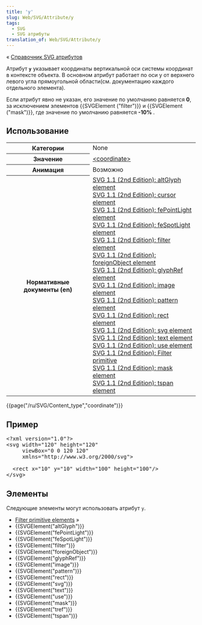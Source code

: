 ```yaml
---
title: 'y'
slug: Web/SVG/Attribute/y
tags:
  - SVG
  - SVG атрибуты
translation_of: Web/SVG/Attribute/y
---
```

<p>« <a href="/ru/docs/Web/SVG/Attribute" title="Справочник SVG атрибутов">Справочник SVG атрибутов</a></p>

<p>Атрибут <strong><code>y</code></strong> указывает координаты вертикальной оси системы координат в контексте объекта. В основном атрибут работает по оси y от верхнего левого угла прямоугольной области(см. документацию каждого отдельного элемента).</p>

<p>Если атрибут явно не указан, его значение по умолчанию равняется <strong>0</strong>, за исключением элементов {{SVGElement ("filter")}} и {{SVGElement ("mask")}}, где значение по умолчанию равняется <strong> -10% </strong>.</p>

<h2 id="Использование">Использование</h2>

<table class="standard-table">
 <tbody>
  <tr>
   <th scope="row">Категории</th>
   <td>None</td>
  </tr>
  <tr>
   <th scope="row">Значение</th>
   <td><a href="/ru/SVG/Content_type#Coordinate">&lt;coordinate&gt;</a></td>
  </tr>
  <tr>
   <th scope="row">Анимация</th>
   <td>Возможно</td>
  </tr>
  <tr>
   <th scope="row">Нормативные документы (en)</th>
   <td><a class="external" href="http://www.w3.org/TR/SVG/text.html#AltGlyphElementYAttribute">SVG 1.1 (2nd Edition): altGlyph element</a><br>
    <a class="external" href="http://www.w3.org/TR/SVG/interact.html#CursorElementYAttribute">SVG 1.1 (2nd Edition): cursor element</a><br>
    <a class="external" href="http://www.w3.org/TR/SVG/filters.html#fePointLightYAttribute">SVG 1.1 (2nd Edition): fePointLight element</a><br>
    <a class="external" href="http://www.w3.org/TR/SVG/filters.html#feSpotLightYAttribute">SVG 1.1 (2nd Edition): feSpotLight element</a><br>
    <a class="external" href="http://www.w3.org/TR/SVG/filters.html#FilterElementYAttribute">SVG 1.1 (2nd Edition): filter element</a><br>
    <a class="external" href="http://www.w3.org/TR/SVG/extend.html#ForeignObjectElementYAttribute">SVG 1.1 (2nd Edition): foreignObject element</a><br>
    <a class="external" href="http://www.w3.org/TR/SVG/text.html#GlyphRefElementYAttribute">SVG 1.1 (2nd Edition): glyphRef element</a><br>
    <a class="external" href="http://www.w3.org/TR/SVG/struct.html#ImageElementYAttribute">SVG 1.1 (2nd Edition): image element</a><br>
    <a class="external" href="http://www.w3.org/TR/SVG/pservers.html#PatternElementYAttribute">SVG 1.1 (2nd Edition): pattern element</a><br>
    <a class="external" href="http://www.w3.org/TR/SVG/shapes.html#RectElementYAttribute">SVG 1.1 (2nd Edition): rect element</a><br>
    <a class="external" href="http://www.w3.org/TR/SVG/struct.html#SVGElementYAttribute">SVG 1.1 (2nd Edition): svg element</a><br>
    <a class="external" href="http://www.w3.org/TR/SVG/text.html#TextElementYAttribute">SVG 1.1 (2nd Edition): text element</a><br>
    <a class="external" href="http://www.w3.org/TR/SVG/struct.html#UseElementYAttribute">SVG 1.1 (2nd Edition): use element</a><br>
    <a class="external" href="http://www.w3.org/TR/SVG/filters.html#FilterPrimitiveYAttribute">SVG 1.1 (2nd Edition): Filter primitive</a><br>
    <a class="external" href="http://www.w3.org/TR/SVG/masking.html#MaskElementYAttribute">SVG 1.1 (2nd Edition): mask element</a><br>
    <a class="external" href="http://www.w3.org/TR/SVG/text.html#TSpanElementYAttribute">SVG 1.1 (2nd Edition): tspan element</a></td>
  </tr>
 </tbody>
</table>

<p>{{page("/ru/SVG/Content_type","coordinate")}}</p>

<h2 id="Пример">Пример</h2>

<pre class="brush: xml">&lt;?xml version="1.0"?&gt;
&lt;svg width="120" height="120"
     viewBox="0 0 120 120"
     xmlns="http://www.w3.org/2000/svg"&gt;

  &lt;rect x="10" y="10" width="100" height="100"/&gt;
&lt;/svg&gt;</pre>

<h2 id="Элементы">Элементы</h2>

<p>Следующие элементы могут использовать атрибут <code>y</code>.</p>

<ul>
 <li><a href="/ru/SVG/Element#FilterPrimitive">Filter primitive elements</a> »</li>
 <li>{{SVGElement("altGlyph")}}</li>
 <li>{{SVGElement("fePointLight")}}</li>
 <li>{{SVGElement("feSpotLight")}}</li>
 <li>{{SVGElement("filter")}}</li>
 <li>{{SVGElement("foreignObject")}}</li>
 <li>{{SVGElement("glyphRef")}}</li>
 <li>{{SVGElement("image")}}</li>
 <li>{{SVGElement("pattern")}}</li>
 <li>{{SVGElement("rect")}}</li>
 <li>{{SVGElement("svg")}}</li>
 <li>{{SVGElement("text")}}</li>
 <li>{{SVGElement("use")}}</li>
 <li>{{SVGElement("mask")}}</li>
 <li>{{SVGElement("tref")}}</li>
 <li>{{SVGElement("tspan")}}</li>
</ul>
